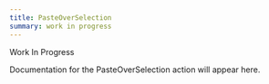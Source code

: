 ```yaml
---
title: PasteOverSelection
summary: work in progress
---
```


Work In Progress

Documentation for the PasteOverSelection action will appear here.